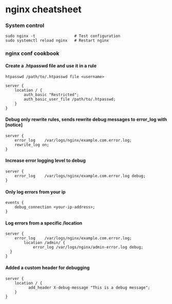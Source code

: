 # nginx cheatsheet

### System control

```
sudo nginx -t                 # Test configuration
sudo systemctl reload nginx   # Restart nginx
```

### nginx conf cookbook

#### Create a .htpasswd file and use it in a rule
    htpasswd /path/to/.htpasswd file <username> 

    server {
        location / {
            auth_basic "Restricted";
            auth_basic_user_file /path/to/.htpasswd;
        }
    }


#### Debug only rewrite rules, sends rewrite debug messages to error_log with [notice]

    server {
        error_log    /var/logs/nginx/example.com.error.log;
        rewrite_log on;
    }

#### Increase error logging level to debug

    server {
        error_log    /var/logs/nginx/example.com.error.log debug;
    }

#### Only log errors from your ip

    events {
        debug_connection <your-ip-address>;
    }

#### Log errors from a specific /location

    server {
        error_log    /var/logs/nginx/example.com.error.log;
            location /admin/ { 
                error_log /var/logs/nginx/admin-error.log debug; 
      }         
    }

#### Added a custom header for debugging

    server {
        location / {
              add_header X-debug-message "This is a debug message";
        }
    }
